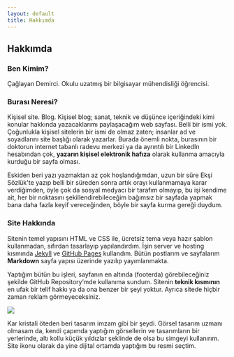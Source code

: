 ```yaml
---
layout: default
title: Hakkımda
---
```


## Hakkımda

### Ben Kimim?

Çağlayan Demirci. Okulu uzatmış bir bilgisayar mühendisliği öğrencisi. 

### Burası Neresi?

Kişisel site. Blog. Kişisel blog; sanat, teknik ve düşünce içeriğindeki kimi konular hakkında yazacaklarımı paylaşacağım web sayfası. Belli bir ismi yok. Çoğunlukla kişisel sitelerin bir ismi de olmaz zaten; insanlar ad ve soyadlarını site başlığı olarak yazarlar. Burada önemli nokta, burasının bir doktorun internet tabanlı radevu merkezi ya da ayrıntılı bir LinkedIn hesabından çok, **yazarın kişisel elektronik hafıza** olarak kullanma amacıyla kurduğu bir sayfa olması.

Eskiden beri yazı yazmaktan az çok hoşlandığımdan, uzun bir süre Ekşi Sözlük'te yazıp belli bir süreden sonra artık orayı kullanmamaya karar verdiğimden, öyle çok da sosyal medyacı bir tarafım olmayıp, bu işi kendime ait, her bir noktasını şekillendirebileceğim bağımsız bir sayfada yapmak bana daha fazla keyif vereceğinden, böyle bir sayfa kurma gereği duydum.

### Site Hakkında

Sitenin temel yapısını HTML ve CSS ile, ücretsiz tema veya hazır şablon kullanmadan, sıfırdan tasarlayıp yapılandırdım. İşin server ve hosting kısmında [Jekyll](https://jekyllrb.com/) ve [GitHub Pages](https://pages.github.com/) kullandım. Bütün postlarım ve sayfalarım **Markdown** sayfa yapısı üzerinde yazılıp yayımlanmakta.

Yaptığım bütün bu işleri, sayfanın en altında (footerda) görebileceğiniz şekilde GitHub Repository’mde kullanıma sundum. Sitenin **teknik kısmının** en ufak bir telif hakkı ya da ona benzer bir şeyi yoktur. Ayrıca sitede hiçbir zaman reklam görmeyeceksiniz.

![](https://caglayandemirci.github.io/images/siteicon2.2.png)

Kar kristali öteden beri tasarım imzam gibi bir şeydi. Görsel tasarım uzmanı olmasam da, kendi çapımda yaptığım görsellerin ve tasarımların bir yerlerinde, altı kollu küçük yıldızlar şeklinde de olsa bu simgeyi kullanırım. Site ikonu olarak da yine dijital ortamda yaptığım bu resmi seçtim.
